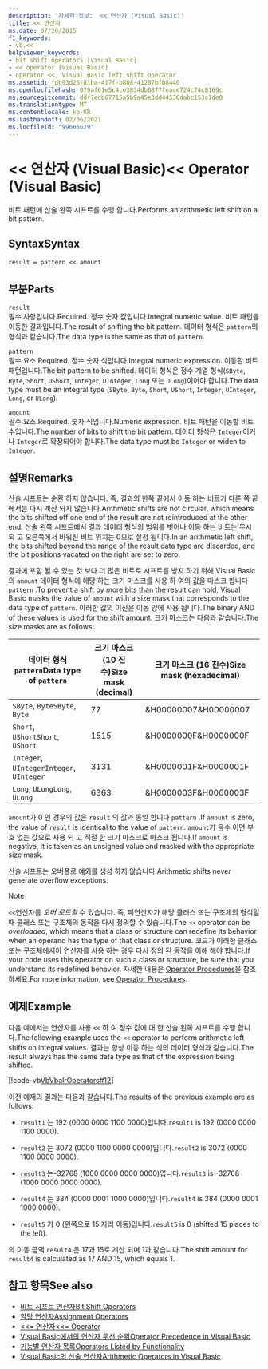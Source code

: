 ```yaml
---
description: '자세한 정보:  << 연산자 (Visual Basic)'
title: << 연산자
ms.date: 07/20/2015
f1_keywords:
- vb.<<
helpviewer_keywords:
- bit shift operators [Visual Basic]
- << operator [Visual Basic]
- operator <<, Visual Basic left shift operator
ms.assetid: fdb93d25-81ba-417f-b808-41207bfb8440
ms.openlocfilehash: 079af61e5c4ce3834db0877feace724c74c8169c
ms.sourcegitcommit: ddf7edb67715a5b9a45e3dd44536dabc153c1de0
ms.translationtype: MT
ms.contentlocale: ko-KR
ms.lasthandoff: 02/06/2021
ms.locfileid: "99665629"
---
```

# <a name="-operator-visual-basic"></a><span data-ttu-id="7d60c-103">\<\< 연산자 (Visual Basic)</span><span class="sxs-lookup"><span data-stu-id="7d60c-103">\<\< Operator (Visual Basic)</span></span>

<span data-ttu-id="7d60c-104">비트 패턴에 산술 왼쪽 시프트를 수행 합니다.</span><span class="sxs-lookup"><span data-stu-id="7d60c-104">Performs an arithmetic left shift on a bit pattern.</span></span>  
  
## <a name="syntax"></a><span data-ttu-id="7d60c-105">Syntax</span><span class="sxs-lookup"><span data-stu-id="7d60c-105">Syntax</span></span>  
  
```vb  
result = pattern << amount  
```  
  
## <a name="parts"></a><span data-ttu-id="7d60c-106">부분</span><span class="sxs-lookup"><span data-stu-id="7d60c-106">Parts</span></span>  

 `result`  
 <span data-ttu-id="7d60c-107">필수 사항입니다.</span><span class="sxs-lookup"><span data-stu-id="7d60c-107">Required.</span></span> <span data-ttu-id="7d60c-108">정수 숫자 값입니다.</span><span class="sxs-lookup"><span data-stu-id="7d60c-108">Integral numeric value.</span></span> <span data-ttu-id="7d60c-109">비트 패턴을 이동한 결과입니다.</span><span class="sxs-lookup"><span data-stu-id="7d60c-109">The result of shifting the bit pattern.</span></span> <span data-ttu-id="7d60c-110">데이터 형식은 `pattern`의 형식과 같습니다.</span><span class="sxs-lookup"><span data-stu-id="7d60c-110">The data type is the same as that of `pattern`.</span></span>  
  
 `pattern`  
 <span data-ttu-id="7d60c-111">필수 요소.</span><span class="sxs-lookup"><span data-stu-id="7d60c-111">Required.</span></span> <span data-ttu-id="7d60c-112">정수 숫자 식입니다.</span><span class="sxs-lookup"><span data-stu-id="7d60c-112">Integral numeric expression.</span></span> <span data-ttu-id="7d60c-113">이동할 비트 패턴입니다.</span><span class="sxs-lookup"><span data-stu-id="7d60c-113">The bit pattern to be shifted.</span></span> <span data-ttu-id="7d60c-114">데이터 형식은 정수 계열 형식(`SByte`, `Byte`, `Short`, `UShort`, `Integer`, `UInteger`, `Long` 또는 `ULong`)이어야 합니다.</span><span class="sxs-lookup"><span data-stu-id="7d60c-114">The data type must be an integral type (`SByte`, `Byte`, `Short`, `UShort`, `Integer`, `UInteger`, `Long`, or `ULong`).</span></span>  
  
 `amount`  
 <span data-ttu-id="7d60c-115">필수 요소.</span><span class="sxs-lookup"><span data-stu-id="7d60c-115">Required.</span></span> <span data-ttu-id="7d60c-116">숫자 식입니다.</span><span class="sxs-lookup"><span data-stu-id="7d60c-116">Numeric expression.</span></span> <span data-ttu-id="7d60c-117">비트 패턴을 이동할 비트 수입니다.</span><span class="sxs-lookup"><span data-stu-id="7d60c-117">The number of bits to shift the bit pattern.</span></span> <span data-ttu-id="7d60c-118">데이터 형식은 `Integer`이거나 `Integer`로 확장되어야 합니다.</span><span class="sxs-lookup"><span data-stu-id="7d60c-118">The data type must be `Integer` or widen to `Integer`.</span></span>  
  
## <a name="remarks"></a><span data-ttu-id="7d60c-119">설명</span><span class="sxs-lookup"><span data-stu-id="7d60c-119">Remarks</span></span>  

 <span data-ttu-id="7d60c-120">산술 시프트는 순환 하지 않습니다. 즉, 결과의 한쪽 끝에서 이동 하는 비트가 다른 쪽 끝에서는 다시 계산 되지 않습니다.</span><span class="sxs-lookup"><span data-stu-id="7d60c-120">Arithmetic shifts are not circular, which means the bits shifted off one end of the result are not reintroduced at the other end.</span></span> <span data-ttu-id="7d60c-121">산술 왼쪽 시프트에서 결과 데이터 형식의 범위를 벗어나 이동 하는 비트는 무시 되 고 오른쪽에서 비워진 비트 위치는 0으로 설정 됩니다.</span><span class="sxs-lookup"><span data-stu-id="7d60c-121">In an arithmetic left shift, the bits shifted beyond the range of the result data type are discarded, and the bit positions vacated on the right are set to zero.</span></span>  
  
 <span data-ttu-id="7d60c-122">결과에 포함 될 수 있는 것 보다 더 많은 비트로 시프트를 방지 하기 위해 Visual Basic의 `amount` 데이터 형식에 해당 하는 크기 마스크를 사용 하 여의 값을 마스크 합니다 `pattern` .</span><span class="sxs-lookup"><span data-stu-id="7d60c-122">To prevent a shift by more bits than the result can hold, Visual Basic masks the value of `amount` with a size mask that corresponds to the data type of `pattern`.</span></span> <span data-ttu-id="7d60c-123">이러한 값의 이진은 이동 양에 사용 됩니다.</span><span class="sxs-lookup"><span data-stu-id="7d60c-123">The binary AND of these values is used for the shift amount.</span></span> <span data-ttu-id="7d60c-124">크기 마스크는 다음과 같습니다.</span><span class="sxs-lookup"><span data-stu-id="7d60c-124">The size masks are as follows:</span></span>  
  
|<span data-ttu-id="7d60c-125">데이터 형식 `pattern`</span><span class="sxs-lookup"><span data-stu-id="7d60c-125">Data type of `pattern`</span></span>|<span data-ttu-id="7d60c-126">크기 마스크 (10 진수)</span><span class="sxs-lookup"><span data-stu-id="7d60c-126">Size mask (decimal)</span></span>|<span data-ttu-id="7d60c-127">크기 마스크 (16 진수)</span><span class="sxs-lookup"><span data-stu-id="7d60c-127">Size mask (hexadecimal)</span></span>|  
|----------------------------|---------------------------|-------------------------------|  
|<span data-ttu-id="7d60c-128">`SByte`, `Byte`</span><span class="sxs-lookup"><span data-stu-id="7d60c-128">`SByte`, `Byte`</span></span>|<span data-ttu-id="7d60c-129">7</span><span class="sxs-lookup"><span data-stu-id="7d60c-129">7</span></span>|<span data-ttu-id="7d60c-130">&H00000007</span><span class="sxs-lookup"><span data-stu-id="7d60c-130">&H00000007</span></span>|  
|<span data-ttu-id="7d60c-131">`Short`, `UShort`</span><span class="sxs-lookup"><span data-stu-id="7d60c-131">`Short`, `UShort`</span></span>|<span data-ttu-id="7d60c-132">15</span><span class="sxs-lookup"><span data-stu-id="7d60c-132">15</span></span>|<span data-ttu-id="7d60c-133">&H0000000F</span><span class="sxs-lookup"><span data-stu-id="7d60c-133">&H0000000F</span></span>|  
|<span data-ttu-id="7d60c-134">`Integer`, `UInteger`</span><span class="sxs-lookup"><span data-stu-id="7d60c-134">`Integer`, `UInteger`</span></span>|<span data-ttu-id="7d60c-135">31</span><span class="sxs-lookup"><span data-stu-id="7d60c-135">31</span></span>|<span data-ttu-id="7d60c-136">&H0000001F</span><span class="sxs-lookup"><span data-stu-id="7d60c-136">&H0000001F</span></span>|  
|<span data-ttu-id="7d60c-137">`Long`, `ULong`</span><span class="sxs-lookup"><span data-stu-id="7d60c-137">`Long`, `ULong`</span></span>|<span data-ttu-id="7d60c-138">63</span><span class="sxs-lookup"><span data-stu-id="7d60c-138">63</span></span>|<span data-ttu-id="7d60c-139">&H0000003F</span><span class="sxs-lookup"><span data-stu-id="7d60c-139">&H0000003F</span></span>|  
  
 <span data-ttu-id="7d60c-140">`amount`가 0 인 경우의 값은 `result` 의 값과 동일 합니다 `pattern` .</span><span class="sxs-lookup"><span data-stu-id="7d60c-140">If `amount` is zero, the value of `result` is identical to the value of `pattern`.</span></span> <span data-ttu-id="7d60c-141">`amount`가 음수 이면 부호 없는 값으로 사용 되 고 적절 한 크기 마스크로 마스크 됩니다.</span><span class="sxs-lookup"><span data-stu-id="7d60c-141">If `amount` is negative, it is taken as an unsigned value and masked with the appropriate size mask.</span></span>  
  
 <span data-ttu-id="7d60c-142">산술 시프트는 오버플로 예외를 생성 하지 않습니다.</span><span class="sxs-lookup"><span data-stu-id="7d60c-142">Arithmetic shifts never generate overflow exceptions.</span></span>  
  
> [!NOTE]
> <span data-ttu-id="7d60c-143">`<<`연산자를 *오버 로드할* 수 있습니다. 즉, 피연산자가 해당 클래스 또는 구조체의 형식일 때 클래스 또는 구조체의 동작을 다시 정의할 수 있습니다.</span><span class="sxs-lookup"><span data-stu-id="7d60c-143">The `<<` operator can be *overloaded*, which means that a class or structure can redefine its behavior when an operand has the type of that class or structure.</span></span> <span data-ttu-id="7d60c-144">코드가 이러한 클래스 또는 구조체에서이 연산자를 사용 하는 경우 다시 정의 된 동작을 이해 해야 합니다.</span><span class="sxs-lookup"><span data-stu-id="7d60c-144">If your code uses this operator on such a class or structure, be sure that you understand its redefined behavior.</span></span> <span data-ttu-id="7d60c-145">자세한 내용은 [Operator Procedures](../../programming-guide/language-features/procedures/operator-procedures.md)을 참조하세요.</span><span class="sxs-lookup"><span data-stu-id="7d60c-145">For more information, see [Operator Procedures](../../programming-guide/language-features/procedures/operator-procedures.md).</span></span>  
  
## <a name="example"></a><span data-ttu-id="7d60c-146">예제</span><span class="sxs-lookup"><span data-stu-id="7d60c-146">Example</span></span>  

 <span data-ttu-id="7d60c-147">다음 예에서는 연산자를 사용 `<<` 하 여 정수 값에 대 한 산술 왼쪽 시프트를 수행 합니다.</span><span class="sxs-lookup"><span data-stu-id="7d60c-147">The following example uses the `<<` operator to perform arithmetic left shifts on integral values.</span></span> <span data-ttu-id="7d60c-148">결과는 항상 이동 하는 식의 데이터 형식과 같습니다.</span><span class="sxs-lookup"><span data-stu-id="7d60c-148">The result always has the same data type as that of the expression being shifted.</span></span>  
  
 [!code-vb[VbVbalrOperators#12](~/samples/snippets/visualbasic/VS_Snippets_VBCSharp/VbVbalrOperators/VB/Class1.vb#12)]  
  
 <span data-ttu-id="7d60c-149">이전 예제의 결과는 다음과 같습니다.</span><span class="sxs-lookup"><span data-stu-id="7d60c-149">The results of the previous example are as follows:</span></span>  
  
- <span data-ttu-id="7d60c-150">`result1` 는 192 (0000 0000 1100 0000)입니다.</span><span class="sxs-lookup"><span data-stu-id="7d60c-150">`result1` is 192 (0000 0000 1100 0000).</span></span>  
  
- <span data-ttu-id="7d60c-151">`result2` 는 3072 (0000 1100 0000 0000)입니다.</span><span class="sxs-lookup"><span data-stu-id="7d60c-151">`result2` is 3072 (0000 1100 0000 0000).</span></span>  
  
- <span data-ttu-id="7d60c-152">`result3` 는-32768 (1000 0000 0000 0000)입니다.</span><span class="sxs-lookup"><span data-stu-id="7d60c-152">`result3` is -32768 (1000 0000 0000 0000).</span></span>  
  
- <span data-ttu-id="7d60c-153">`result4` 는 384 (0000 0001 1000 0000)입니다.</span><span class="sxs-lookup"><span data-stu-id="7d60c-153">`result4` is 384 (0000 0001 1000 0000).</span></span>  
  
- <span data-ttu-id="7d60c-154">`result5` 가 0 (왼쪽으로 15 자리 이동)입니다.</span><span class="sxs-lookup"><span data-stu-id="7d60c-154">`result5` is 0 (shifted 15 places to the left).</span></span>  
  
 <span data-ttu-id="7d60c-155">의 이동 금액 `result4` 은 17과 15로 계산 되며 1과 같습니다.</span><span class="sxs-lookup"><span data-stu-id="7d60c-155">The shift amount for `result4` is calculated as 17 AND 15, which equals 1.</span></span>  
  
## <a name="see-also"></a><span data-ttu-id="7d60c-156">참고 항목</span><span class="sxs-lookup"><span data-stu-id="7d60c-156">See also</span></span>

- [<span data-ttu-id="7d60c-157">비트 시프트 연산자</span><span class="sxs-lookup"><span data-stu-id="7d60c-157">Bit Shift Operators</span></span>](bit-shift-operators.md)
- [<span data-ttu-id="7d60c-158">할당 연산자</span><span class="sxs-lookup"><span data-stu-id="7d60c-158">Assignment Operators</span></span>](assignment-operators.md)
- [<span data-ttu-id="7d60c-159"><<= 연산자</span><span class="sxs-lookup"><span data-stu-id="7d60c-159"><<= Operator</span></span>](left-shift-assignment-operator.md)
- [<span data-ttu-id="7d60c-160">Visual Basic에서의 연산자 우선 순위</span><span class="sxs-lookup"><span data-stu-id="7d60c-160">Operator Precedence in Visual Basic</span></span>](operator-precedence.md)
- [<span data-ttu-id="7d60c-161">기능별 연산자 목록</span><span class="sxs-lookup"><span data-stu-id="7d60c-161">Operators Listed by Functionality</span></span>](operators-listed-by-functionality.md)
- [<span data-ttu-id="7d60c-162">Visual Basic의 산술 연산자</span><span class="sxs-lookup"><span data-stu-id="7d60c-162">Arithmetic Operators in Visual Basic</span></span>](../../programming-guide/language-features/operators-and-expressions/arithmetic-operators.md)
